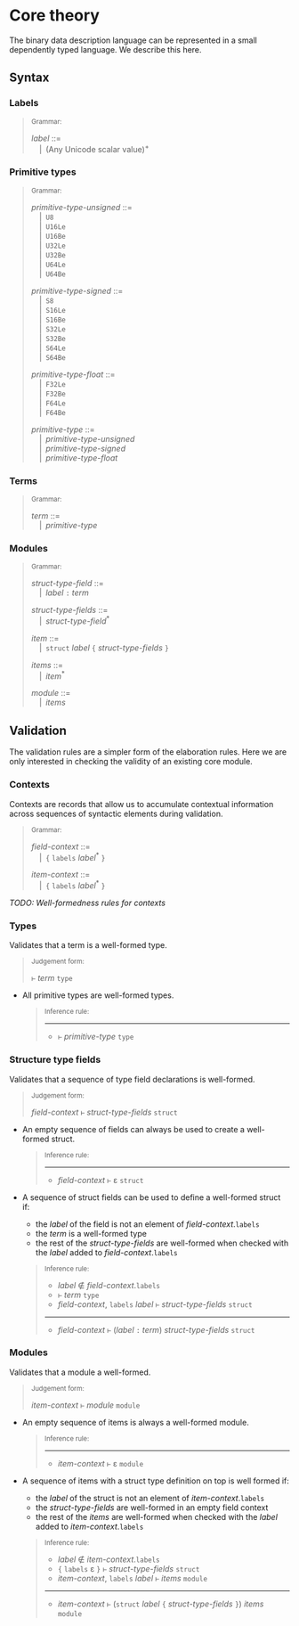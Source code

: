 # Core theory

The binary data description language can be represented in a small dependently
typed language. We describe this here.

## Syntax

### Labels

> <sub>Grammar:</sub>
>
> _label_ ::=\
> &emsp;|&ensp;(Any Unicode scalar value)<sup>+</sup>

### Primitive types

> <sub>Grammar:</sub>
>
> _primitive-type-unsigned_ ::=\
> &emsp;|&ensp;`U8`\
> &emsp;|&ensp;`U16Le`\
> &emsp;|&ensp;`U16Be`\
> &emsp;|&ensp;`U32Le`\
> &emsp;|&ensp;`U32Be`\
> &emsp;|&ensp;`U64Le`\
> &emsp;|&ensp;`U64Be`
>
> _primitive-type-signed_ ::=\
> &emsp;|&ensp;`S8`\
> &emsp;|&ensp;`S16Le`\
> &emsp;|&ensp;`S16Be`\
> &emsp;|&ensp;`S32Le`\
> &emsp;|&ensp;`S32Be`\
> &emsp;|&ensp;`S64Le`\
> &emsp;|&ensp;`S64Be`
>
> _primitive-type-float_ ::=\
> &emsp;|&ensp;`F32Le`\
> &emsp;|&ensp;`F32Be`\
> &emsp;|&ensp;`F64Le`\
> &emsp;|&ensp;`F64Be`
>
> _primitive-type_ ::=\
> &emsp;|&ensp;_primitive-type-unsigned_\
> &emsp;|&ensp;_primitive-type-signed_\
> &emsp;|&ensp;_primitive-type-float_

### Terms

> <sub>Grammar:</sub>
>
> _term_ ::=\
> &emsp;|&ensp;_primitive-type_

### Modules

> <sub>Grammar:</sub>
>
> _struct-type-field_ ::=\
> &emsp;|&ensp;_label_ `:` _term_
>
> _struct-type-fields_ ::=\
> &emsp;|&ensp;_struct-type-field_<sup>\*</sup>
>
> _item_ ::=\
> &emsp;|&ensp;`struct` _label_ `{` _struct-type-fields_ `}`
>
> _items_ ::=\
> &emsp;|&ensp;_item_<sup>\*</sup>
>
> _module_ ::=\
> &emsp;|&ensp;_items_

## Validation

The validation rules are a simpler form of the elaboration rules.
Here we are only interested in checking the validity of an existing core module.

### Contexts

Contexts are records that allow us to accumulate contextual information across
sequences of syntactic elements during validation.

> <sub>Grammar:</sub>
>
> _field-context_ ::=\
> &emsp;|&ensp;`{` `labels` _label_<sup>\*</sup> `}`
>
> _item-context_ ::=\
> &emsp;|&ensp;`{` `labels` _label_<sup>\*</sup> `}`

_TODO: Well-formedness rules for contexts_

### Types

Validates that a term is a well-formed type.

> <sub>Judgement form:</sub>
>
> `⊢` _term_ `type`

-   All primitive types are well-formed types.

    > <sub>Inference rule:</sub>
    >
    > ----------------------------------------------------------------------------------------------
    > - `⊢` _primitive-type_ `type`

### Structure type fields

Validates that a sequence of type field declarations is well-formed.

> <sub>Judgement form:</sub>
>
> _field-context_ `⊢` _struct-type-fields_ `struct`

-   An empty sequence of fields can always be used to create a well-formed struct.

    > <sub>Inference rule:</sub>
    >
    > ----------------------------------------------------------------------------------------------
    > - _field-context_ `⊢` ε `struct`

-   A sequence of struct fields can be used to define a well-formed struct if:

    -   the _label_ of the field is not an element of _field-context_.`labels`
    -   the _term_ is a well-formed type
    -   the rest of the _struct-type-fields_ are well-formed when checked with the _label_ added to _field-context_.`labels`

    > <sub>Inference rule:</sub>
    >
    > - _label_ ∉ _field-context_.`labels`
    > - `⊢` _term_ `type`
    > - _field-context_, `labels` _label_ `⊢` _struct-type-fields_ `struct`
    > ----------------------------------------------------------------------------------------------
    > - _field-context_  `⊢` (_label_ `:` _term_) _struct-type-fields_ `struct`


### Modules

Validates that a module a well-formed.

> <sub>Judgement form:</sub>
>
> _item-context_ `⊢` _module_ `module`

-   An empty sequence of items is always a well-formed module.

    > <sub>Inference rule:</sub>
    >
    > ----------------------------------------------------------------------------------------------
    > - _item-context_ `⊢` ε `module`

-   A sequence of items with a struct type definition on top is well formed if:

    -   the _label_ of the struct is not an element of _item-context_.`labels`
    -   the _struct-type-fields_ are well-formed in an empty field context
    -   the rest of the _items_ are well-formed when checked with the _label_ added to _item-context_.`labels`

    > <sub>Inference rule:</sub>
    >
    > - _label_ ∉ _item-context_.`labels`
    > - `{` `labels` ε `}` `⊢` _struct-type-fields_ `struct`
    > - _item-context_, `labels` _label_ `⊢` _items_ `module`
    > ----------------------------------------------------------------------------------------------
    > - _item-context_ `⊢` (`struct` _label_ `{` _struct-type-fields_ `}`) _items_ `module`
